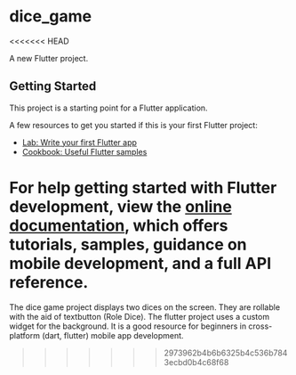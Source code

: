 # dice_game
<<<<<<< HEAD

A new Flutter project.

## Getting Started

This project is a starting point for a Flutter application.

A few resources to get you started if this is your first Flutter project:

- [Lab: Write your first Flutter app](https://docs.flutter.dev/get-started/codelab)
- [Cookbook: Useful Flutter samples](https://docs.flutter.dev/cookbook)

For help getting started with Flutter development, view the
[online documentation](https://docs.flutter.dev/), which offers tutorials,
samples, guidance on mobile development, and a full API reference.
=======
The dice game project displays two dices on the screen. They are rollable with the aid of textbutton (Role Dice). The flutter project uses a custom widget for the background. It is a good resource for beginners in cross-platform (dart, flutter) mobile app development. 
>>>>>>> 2973962b4b6b6325b4c536b7843ecbd0b4c68f68
